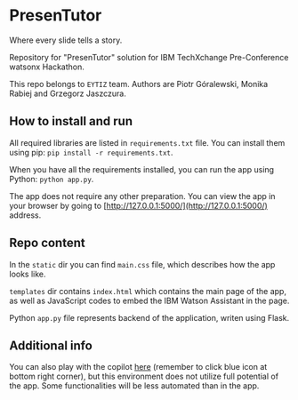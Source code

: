 # PresenTutor
Where every slide tells a story.

Repository for "PresenTutor" solution for IBM TechXchange Pre-Conference watsonx Hackathon.

This repo belongs to `EYTIZ` team. Authors are Piotr Góralewski, Monika Rabiej and Grzegorz Jaszczura.

## How to install and run

All required libraries are listed in `requirements.txt` file. You can install them using pip: `pip install -r requirements.txt`.

When you have all the requirements installed, you can run the app using Python: `python app.py`.

The app does not require any other preparation. You can view the app in your browser by going to [http://127.0.0.1:5000/](http://127.0.0.1:5000/) address.

## Repo content

In the `static` dir you can find `main.css` file, which describes how the app looks like.

`templates` dir contains `index.html` which contains the main page of the app, as well as JavaScript codes to embed the IBM Watson Assistant in the page.

Python `app.py` file represents backend of the application, writen using Flask.

## Additional info

You can also play with the copilot [here](https://web-chat.global.assistant.watson.appdomain.cloud/preview.html?backgroundImageURL=https%3A%2F%2Fjp-tok.assistant.watson.cloud.ibm.com%2Fpublic%2Fimages%2Fupx-24a61468-110e-4043-b375-057d2ab8cf40%3A%3Ab2bcb7e0-528d-466f-90a8-74d83f89210d&integrationID=096a39e6-256a-46ac-935f-99216e5c4729&region=jp-tok&serviceInstanceID=24a61468-110e-4043-b375-057d2ab8cf40) (remember to click blue icon at bottom right corner), but this environment does not utilize full potential of the app. Some functionalities will be less automated than in the app.